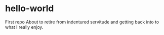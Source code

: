 # hello-world
First repo
About to retire from indentured servitude and getting back into to what I really enjoy.
